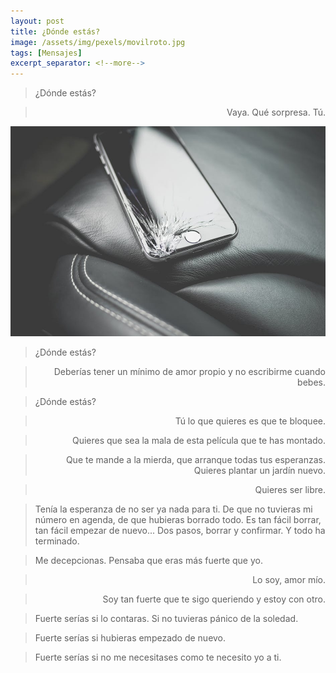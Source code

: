 ```yaml
---
layout: post
title: ¿Dónde estás?
image: /assets/img/pexels/movilroto.jpg
tags: [Mensajes]
excerpt_separator: <!--more-->
---
```


<blockquote>
  <p>¿Dónde estás?</p>
</blockquote>

<blockquote>
 <p style="text-align: right">Vaya. Qué sorpresa. Tú.</p>
</blockquote>

<!--more-->
[![movilroto](/assets/img/pexels/movilroto.jpg)](/assets/img/pexels/movilroto.jpg)

<blockquote>
  <p>¿Dónde estás?</p>
</blockquote>
<blockquote>
 <p style="text-align: right">Deberías tener un mínimo de amor propio y no escribirme cuando bebes.</p>
</blockquote>
<blockquote>
  <p>¿Dónde estás?</p>
</blockquote>
<blockquote>
 <p style="text-align: right">Tú lo que quieres es que te bloquee.</p>
</blockquote>
<blockquote>
 <p style="text-align: right">Quieres que sea la mala de esta película que te has montado.</p>
</blockquote>
<blockquote>
 <p style="text-align: right">Que te mande a la mierda, que arranque todas tus esperanzas. Quieres plantar un jardín nuevo.</p>
</blockquote>
<blockquote>
 <p style="text-align: right">Quieres ser libre.</p>
</blockquote>
<blockquote>
  <p>Tenía la esperanza de no ser ya nada para ti. De que no tuvieras mi número en agenda, de que hubieras borrado todo. Es tan fácil borrar, tan fácil empezar de nuevo... Dos pasos, borrar y confirmar. Y todo ha terminado.</p>
</blockquote>
<blockquote>
  <p>Me decepcionas. Pensaba que eras más fuerte que yo.</p>
</blockquote>
<blockquote>
 <p style="text-align: right">Lo soy, amor mío.</p>
</blockquote>
<blockquote>
 <p style="text-align: right">Soy tan fuerte que te sigo queriendo y estoy con otro.</p>
</blockquote>
<blockquote>
  <p>Fuerte serías si lo contaras. Si no tuvieras pánico de la soledad.</p>
</blockquote>
<blockquote>
  <p>Fuerte serías si hubieras empezado de nuevo.</p>
</blockquote>
<blockquote>
  <p>Fuerte serías si no me necesitases como te necesito yo a ti.</p>
</blockquote>

